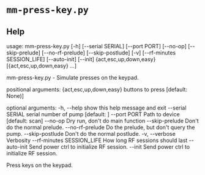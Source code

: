 # `mm-press-key.py`

## Help
usage: mm-press-key.py [-h] [--serial SERIAL] [--port PORT] [--no-op]
                       [--skip-prelude] [--no-rf-prelude] [--skip-postlude]
                       [-v] [--rf-minutes SESSION_LIFE] [--auto-init] [--init]
                       {act,esc,up,down,easy} [{act,esc,up,down,easy} ...]

mm-press-key.py - Simulate presses on the keypad.

positional arguments:
  {act,esc,up,down,easy}
                        buttons to press [default: None)]

optional arguments:
  -h, --help            show this help message and exit
  --serial SERIAL       serial number of pump [default: ]
  --port PORT           Path to device [default: scan]
  --no-op               Dry run, don't do main function
  --skip-prelude        Don't do the normal prelude.
  --no-rf-prelude       Do the prelude, but don't query the pump.
  --skip-postlude       Don't do the normal postlude.
  -v, --verbose         Verbosity
  --rf-minutes SESSION_LIFE
                        How long RF sessions should last
  --auto-init           Send power ctrl to initialize RF session.
  --init                Send power ctrl to initialize RF session.

Press keys on the keypad.
